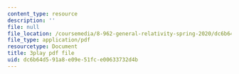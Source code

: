 ```yaml
---
content_type: resource
description: ''
file: null
file_location: /coursemedia/8-962-general-relativity-spring-2020/dc6b64d591a8e09e51fce00633732d4b_OOmZkNa72t4.pdf
file_type: application/pdf
resourcetype: Document
title: 3play pdf file
uid: dc6b64d5-91a8-e09e-51fc-e00633732d4b
---
```

